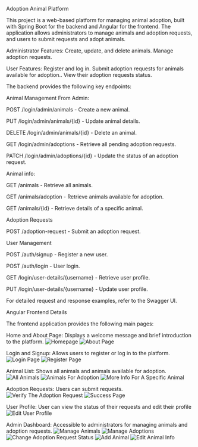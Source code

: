 Adoption Animal Platform

This project is a web-based platform for managing animal adoption, built with Spring Boot for the backend and Angular for the frontend. 
The application allows administrators to manage animals and adoption requests, and users to submit requests and adopt animals.


Administrator Features:
Create, update, and delete animals.
Manage adoption requests.


User Features:
Register and log in.
Submit adoption requests for animals available for adoption..
View their adoption requests status.


The backend provides the following key endpoints:

Animal Management From Admin:

POST /login/admin/animals - Create a new animal.

PUT /login/admin/animals/{id} - Update animal details.

DELETE /login/admin/animals/{id} - Delete an animal.

GET /login/admin/adoptions - Retrieve all pending adoption requests.

PATCH /login/admin/adoptions/{id} - Update the status of an adoption request.


Animal info:

GET /animals - Retrieve all animals.

GET /animals/adoption - Retrieve animals available for adoption.

GET /animals/{id} - Retrieve details of a specific animal.

Adoption Requests

POST /adoption-request - Submit an adoption request.



User Management

POST /auth/signup - Register a new user.

POST /auth/login - User login.

GET /login/user-details/{username} - Retrieve user profile.

PUT /login/user-details/{username} - Update user profile.


For detailed request and response examples, refer to the Swagger UI.



Angular Frontend Details

The frontend application provides the following main pages:

Home and About Page:
Displays a welcome message and brief introduction to the platform.
![Homepage](./images/Homepage.JPG)
![About Page](./images/AboutPage.JPG)


Login and Signup:
Allows users to register or log in to the platform.
![Login Page](./images/LoginPage.JPG)
![Register Page](./images/RegisterPage.JPG)


Animal List:
Shows all animals and animals available for adoption.
![All Animals](./images/AllAnimals.JPG)
![Animals For Adoption](./images/AnimalsForAdoption.JPG)
![More Info For A Specific Animal](./images/MoreInfoForASpecifinAnimal.JPG)

Adoption Requests:
Users can submit requests.
![Verify The Adoption Request](./images/VerifyTheAdoptionRequest.JPG)
![Success Page](./images/SuccessPage.JPG)

User Profile:
User can view the status of their requests and edit their profile
![Edit User Profile](./images/EditUserProfile.JPG)

Admin Dashboard:
Accessible to administrators for managing animals and adoption requests.
![Manage Animals](./images/ManageAnimals.JPG)
![Manage Adoptions](./images/ManagaAdoptions.JPG)
![Change Adoption Request Status](./images/ChangeAdoptionRequestStatus.JPG)
![Add Animal](./images/AddAnimal.JPG)
![Edit Animal Info](./images/EditAnimalInfo.JPG)



